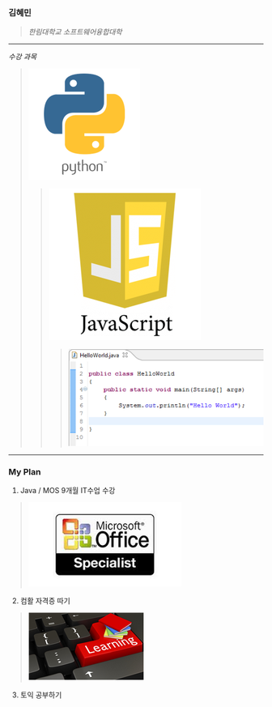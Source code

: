 ### 김혜민
>  *한림대학교 소프트웨어융합대학*
************************
_수강 과목_
> ![python](python-1.png)
>> ![javascript](자바스크립트.png)
>>> ![java](자바.PNG)
* * * * * *
### My Plan
1. Java / MOS 9개월 IT수업 수강
> ![MOS](MOS.jpg)
2. 컴활 자격증 따기
> ![컴활](컴활.png)
3. 토익 공부하기
> 
